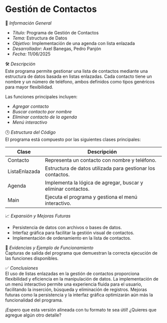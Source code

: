 # Gestión de Contactos  
📌 *Información General*  
- *Título:* Programa de Gestión de Contactos  
- *Tema:* Estructura de Datos  
- *Objetivo:* Implementación de una agenda con lista enlazada  
- *Desarrollador:* Axel Banegas, Pedro Panjón 
- *Fecha:* 11/06/2025

🛠 *Descripción*  
Este programa permite gestionar una lista de contactos mediante una estructura de datos basada en listas enlazadas. Cada contacto tiene un nombre y un número de teléfono, ambos definidos como tipos genéricos para mayor flexibilidad.  

Las funciones principales incluyen:  
- *Agregar contacto*  
- *Buscar contacto por nombre*  
- *Eliminar contacto de la agenda*  
- *Menú interactivo*  

🕒 *Estructura del Código*  
El programa está compuesto por las siguientes clases principales:  

| Clase      | Descripción |
|------------|------------|
| Contacto | Representa un contacto con nombre y teléfono. |
| ListaEnlazada | Estructura de datos utilizada para gestionar los contactos. |
| Agenda | Implementa la lógica de agregar, buscar y eliminar contactos. |
| Main | Ejecuta el programa y gestiona el menú interactivo. |

📈 *Expansión y Mejoras Futuras*  
- Persistencia de datos con archivos o bases de datos.  
- Interfaz gráfica para facilitar la gestión visual de contactos.  
- Implementación de ordenamiento en la lista de contactos.  

📸 *Evidencias y Ejemplo de Funcionamiento*  
Capturas de salida del programa que demuestran la correcta ejecución de las funciones disponibles.

✅ *Conclusiones*  
El uso de listas enlazadas en la gestión de contactos proporciona flexibilidad y eficiencia en la manipulación de datos. La implementación de un menú interactivo permite una experiencia fluida para el usuario, facilitando la inserción, búsqueda y eliminación de registros. Mejoras futuras como la persistencia y la interfaz gráfica optimizarán aún más la funcionalidad del programa.  

¡Espero que esta versión alineada con tu formato te sea útil! ¿Quieres que agregue algún otro detalle?